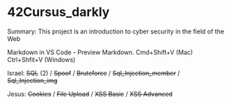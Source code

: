 # 42Cursus_darkly
Summary: This project is an introduction to cyber security in the field of the Web

Markdown in VS Code - Preview Markdown. Cmd+Shift+V (Mac) Ctrl+Shfit+V (Windows)

Israel: ~~SQL~~ (2) / ~~Spoof~~ / ~~Bruteforce~~ / ~~Sql_Injection_member~~ / ~~Sql_Injection_img~~

Jesus: ~~Cookies~~ / ~~File Upload~~ / ~~XSS Basic~~ / ~~XSS Advanced~~
